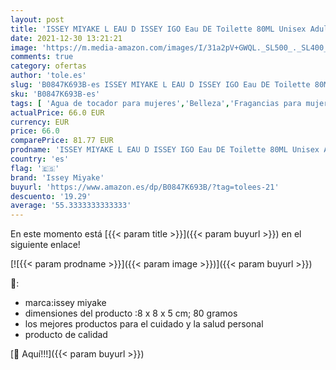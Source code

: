 ```yaml
---
layout: post
title: 'ISSEY MIYAKE L EAU D ISSEY IGO Eau DE Toilette 80ML Unisex Adulto  Negro  Estándar'
date: 2021-12-30 13:21:21
image: 'https://m.media-amazon.com/images/I/31a2pV+GWQL._SL500_._SL400_.jpg'
comments: true
category: ofertas
author: 'tole.es'
slug: 'B0847K693B-es ISSEY MIYAKE L EAU D ISSEY IGO Eau DE Toilette 80ML Unisex...'
sku: 'B0847K693B-es'
tags: [ 'Agua de tocador para mujeres','Belleza','Fragancias para mujeres','Perfumes y fragancias','de','eau','issey miyake','toilette', ]
actualPrice: 66.0 EUR
currency: EUR
price: 66.0
comparePrice: 81.77 EUR
prodname: 'ISSEY MIYAKE L EAU D ISSEY IGO Eau DE Toilette 80ML Unisex Adulto  Negro  Estándar'
country: 'es'
flag: '🇪🇸'
brand: 'Issey Miyake'
buyurl: 'https://www.amazon.es/dp/B0847K693B/?tag=tolees-21'
descuento: '19.29'
average: '55.3333333333333'
---
```


En este momento está [{{< param title >}}]({{< param buyurl >}}) en el siguiente enlace!

[![{{< param prodname >}}]({{< param image >}})]({{< param buyurl >}})

🔎:

- marca:issey miyake
- dimensiones del producto :8 x 8 x 5 cm; 80 gramos
- los mejores productos para el cuidado y la salud personal
- producto de calidad

[🛒 Aquí!!!]({{< param buyurl >}})
